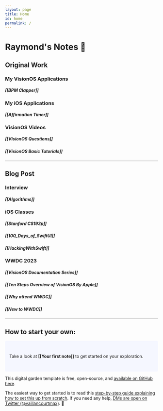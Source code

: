 ```yaml
---
layout: page
title: Home
id: home
permalink: /
---
```


#  Raymond's Notes 🌱

## Original Work

### My VisionOS Applications
##### [[BPM Clapper]]

### My iOS Applications
##### [[Affirmation Timer]]

### VisionOS Videos
##### [[VisionOS Questions]]
##### [[VisionOS Basic Tutorials]]

___

## Blog Post

### Interview
##### [[Algorithms]]

### iOS Classes
##### [[Stanford CS193p]]
##### [[100_Days_of_SwiftUI]]
##### [[HackingWithSwift]]

### WWDC 2023
##### [[VisionOS Documentation Series]]
##### [[Ten Steps Overview of VisionOS By Apple]]
##### [[Why attend WWDC]]
##### [[New to WWDC]]



___

## How to start your own:  

<p style="padding: 3em 1em; background: #f5f7ff; border-radius: 4px;">
  Take a look at <span style="font-weight: bold">[[Your first note]]</span> to get started on your exploration.
</p>

This digital garden template is free, open-source, and [available on GitHub here](https://github.com/maximevaillancourt/digital-garden-jekyll-template).

The easiest way to get started is to read this [step-by-step guide explaining how to set this up from scratch](https://maximevaillancourt.com/blog/setting-up-your-own-digital-garden-with-jekyll). If you need any help, [DMs are open on Twitter (@vaillancourtmax)](https://twitter.com/vaillancourtmax). 👋

<style>
  .wrapper {
    max-width: 46em;
  }
</style>

<style>
  .wrapper {
    max-width: 46em;
  }
</style>
